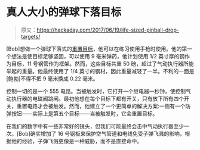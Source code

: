 # 真人大小的弹球下落目标

> 原文：<https://hackaday.com/2017/06/19/life-sized-pinball-drop-targets/>

[Bob]想做一个弹球下落式的[重置目标](http://www.makingstuff.info/projects/pinball_drop_targets)，他可以在练习使用手枪时使用。他的第一个想法是使目标足够坚固，可以使用 9 毫米弹药，他计划使用 1/2 英寸厚的钢作为目标，11 号钢管作为框架。然而，这些目标共重 50 磅，超过了气动执行器所能举起的重量。他最终使用了 1/4 英寸的钢材，因此重量减轻了一半。不利的一面是[鲍勃]不得不把 9 毫米换成 0.22 毫米。

控制一切的是一个 555 电路。当被触发时，它打开一个继电器一秒钟，使控制气动执行器的电磁阀跳闸。最初他想在每个目标下都有开关，只有放下所有四个开关，重置电路才会被触发。然而，他建立了一个更简单的解决方案:一侧有一个防弹按钮——实际上是第五个目标——当被触发时，它会重置目标。

在我们的数字中有一些非常好的镜头，但我们可能最终会击中气动执行器至少一次。[Bob]确实增加了 16 号钢板来保护空气管道和电线免受子弹飞溅的影响，根据他的经验，子弹飞溅更像是一种威胁，而不是直接命中。